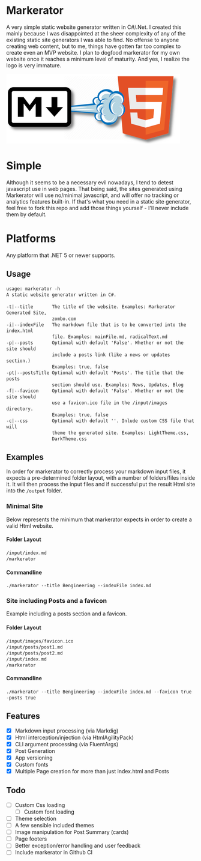 # Markerator
A very simple static website generator written in C#/.Net. I created this mainly because I was disappointed at the sheer complexity of any of the existing static site generators I was able to find. No offense to anyone creating web content, but to me, things have gotten far too complex to create even an MVP website. I plan to dogfood markerator for my own website once it reaches a minimum level of maturity. And yes, I realize the logo is very immature.

![Markerator Logo](docs/images/markerator_logo_small.png)

# Simple
Although it seems to be a necessary evil nowadays, I tend to detest javascript use in web pages. That being said, the sites generated using Markerator will use no/minimal javascript, and will offer no tracking or analytics features built-in. If that's what you need in a static site generator, feel free to fork this repo and add those things yourself - I'll never include them by default.

# Platforms
Any platform that .NET 5 or newer supports.

## Usage
```
usage: markerator -h
A static website generator written in C#.

-t|--title       The title of the website. Examples: Markerator Generated Site, 
                 zombo.com
-i|--indexFile   The markdown file that is to be converted into the index.html 
                 file. Examples: mainFile.md, radicalText.md
-p|--posts       Optional with default 'False'. Whether or not the site should 
                 include a posts link (like a news or updates section.) 
                 Examples: true, false
-pt|--postsTitle Optional with default 'Posts'. The title that the posts 
                 section should use. Examples: News, Updates, Blog
-f|--favicon     Optional with default 'False'. Whether or not the site should 
                 use a favicon.ico file in the /input/images directory. 
                 Examples: true, false
-c|--css         Optional with default ''. Inlude custom CSS file that will 
                 theme the generated site. Examples: LightTheme.css, 
                 DarkTheme.css
```

## Examples
In order for markerator to correctly process your markdown input files, it expects a pre-determined folder layout, with a number of folders/files inside it. It will then process the input files and if successful put the result Html site into the `/output` folder.

### Minimal Site
Below represents the minimum that markerator expects in order to create a valid Html website.
#### Folder Layout
```
/input/index.md
/markerator
```

#### Commandline
```
./markerator --title Bengineering --indexFile index.md
```

### Site including Posts and a favicon
Example including a posts section and a favicon.

#### Folder Layout
```
/input/images/favicon.ico
/input/posts/post1.md
/input/posts/post2.md
/input/index.md
/markerator
```

#### Commandline
```
./markerator --title Bengineering --indexFile index.md --favicon true -posts true
```

## Features
- [x] Markdown input processing (via Markdig)
- [x] Html interception/injection (via HtmlAgilityPack)
- [x] CLI argument processing (via FluentArgs)
- [x] Post Generation
- [x] App versioning
- [x] Custom fonts
- [x] Multiple Page creation for more than just index.html and Posts

## Todo
- [ ] Custom Css loading
	- [ ] Custom font loading
- [ ] Theme selection
- [ ] A few sensible included themes
- [ ] Image manipulation for Post Summary (cards)
- [ ] Page footers
- [ ] Better exception/error handling and user feedback
- [ ] Include markerator in Github CI